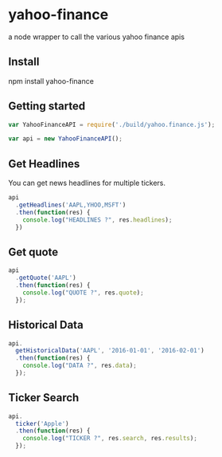 # yahoo-finance

a node wrapper to call the various yahoo finance apis

## Install

npm install yahoo-finance

## Getting started

```js
var YahooFinanceAPI = require('./build/yahoo.finance.js');

var api = new YahooFinanceAPI();
```

## Get Headlines

You can get news headlines for multiple tickers.

```js
api
  .getHeadlines('AAPL,YHOO,MSFT')
  .then(function(res) {
    console.log("HEADLINES ?", res.headlines);
  })
```

## Get quote

```js
api
  .getQuote('AAPL')
  .then(function(res) {
    console.log("QUOTE ?", res.quote);
  });
```

## Historical Data

```js
api.
  getHistoricalData('AAPL', '2016-01-01', '2016-02-01')
  .then(function(res) {
    console.log("DATA ?", res.data);
  });
```

## Ticker Search

```js
api.
  ticker('Apple')
  .then(function(res) {
    console.log("TICKER ?", res.search, res.results);
  });
```
